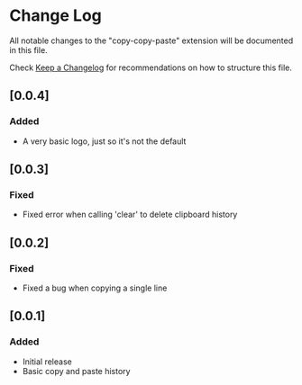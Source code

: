 # Change Log
All notable changes to the "copy-copy-paste" extension will be documented in this file.

Check [Keep a Changelog](http://keepachangelog.com/) for recommendations on how to structure this file.

## [0.0.4]
### Added
- A very basic logo, just so it's not the default

## [0.0.3]
### Fixed
- Fixed error when calling 'clear' to delete clipboard history

## [0.0.2]
### Fixed
- Fixed a bug when copying a single line

## [0.0.1]
### Added
- Initial release
- Basic copy and paste history